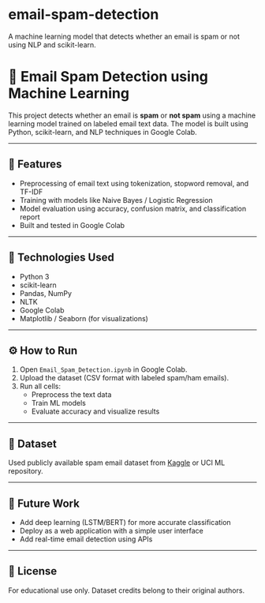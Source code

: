 # email-spam-detection
A machine learning model that detects whether an email is spam or not using NLP and scikit-learn.

# 📧 Email Spam Detection using Machine Learning

This project detects whether an email is **spam** or **not spam** using a machine learning model trained on labeled email text data. The model is built using Python, scikit-learn, and NLP techniques in Google Colab.

---

## 📌 Features

- Preprocessing of email text using tokenization, stopword removal, and TF-IDF
- Training with models like Naive Bayes / Logistic Regression
- Model evaluation using accuracy, confusion matrix, and classification report
- Built and tested in Google Colab

---

## 🧰 Technologies Used

- Python 3
- scikit-learn
- Pandas, NumPy
- NLTK
- Google Colab
- Matplotlib / Seaborn (for visualizations)

---

## ⚙️ How to Run

1. Open `Email_Spam_Detection.ipynb` in Google Colab.
2. Upload the dataset (CSV format with labeled spam/ham emails).
3. Run all cells:
   - Preprocess the text data
   - Train ML models
   - Evaluate accuracy and visualize results

---


## 📂 Dataset

Used publicly available spam email dataset from [Kaggle](https://www.kaggle.com/purusinghvi/email-spam-classification-dataset) or UCI ML repository.

---

## 🔮 Future Work

- Add deep learning (LSTM/BERT) for more accurate classification
- Deploy as a web application with a simple user interface
- Add real-time email detection using APIs

---

## 📄 License

For educational use only. Dataset credits belong to their original authors.
